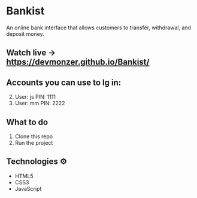 # Bankist
An online bank interface that allows customers to transfer, withdrawal, and deposit money. 

## Watch live -> https://devmonzer.github.io/Bankist/


## Accounts you can use to lg in: 
  2) User: js PIN: 1111
  2) User: mm PIN: 2222

## What to do
1. Clone this repo
2. Run the project

## Technologies ⚙️

* HTML5
* CSS3
* JavaScript

